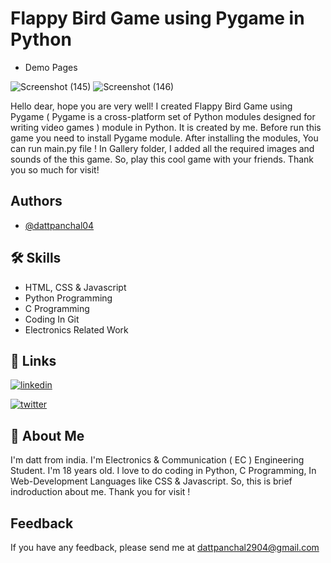 # Flappy Bird Game using Pygame in Python

- Demo Pages

![Screenshot (145)](https://user-images.githubusercontent.com/94067118/149655814-053fa90d-a2ea-41d1-82ee-8da85e27f132.png)    ![Screenshot (146)](https://user-images.githubusercontent.com/94067118/149655815-aac39314-fa9a-4792-b3c5-ab4e5ea571e2.png)

Hello dear, hope you are very well! I created Flappy Bird Game using Pygame ( Pygame is a cross-platform set of Python modules designed for writing video games ) module in Python. It is created by me. Before run this game you need to install Pygame module. After installing the modules, You can run main.py file ! In Gallery folder, I added all the required images and sounds of the this game. So, play this cool game with your friends. Thank you so much for visit!


## Authors

- [@dattpanchal04](https://github.com/dattpanchal04)


## 🛠 Skills

- HTML, CSS & Javascript
- Python Programming
- C Programming
- Coding In Git
- Electronics Related Work


## 🔗 Links

[![linkedin](https://img.shields.io/badge/linkedin-0A66C2?style=for-the-badge&logo=linkedin&logoColor=white)](https://www.linkedin.com/in/dattpanchal04/)

[![twitter](https://img.shields.io/badge/twitter-1DA1F2?style=for-the-badge&logo=twitter&logoColor=white)](https://twitter.com/dattpanchal04)


## 🚀 About Me


I'm datt from india. I'm Electronics & Communication ( EC ) Engineering Student. I'm 18 years old. I love to do coding in Python, C Programming, In Web-Development Languages like CSS & Javascript. So, this is brief indroduction about me. Thank you for visit !


## Feedback

If you have any feedback, please send me at dattpanchal2904@gmail.com

